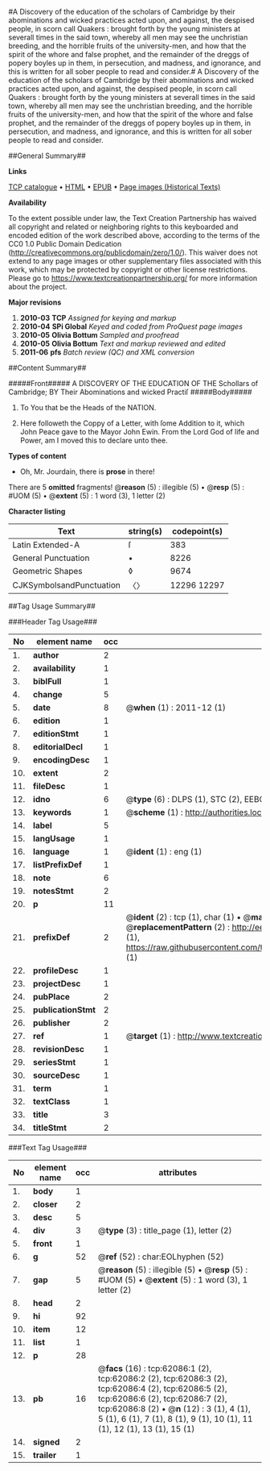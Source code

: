 #A Discovery of the education of the scholars of Cambridge by their abominations and wicked practices acted upon, and against, the despised people, in scorn call Quakers : brought forth by the young ministers at severall times in the said town, whereby all men may see the unchristian breeding, and the horrible fruits of the university-men, and how that the spirit of the whore and false prophet, and the remainder of the dreggs of popery boyles up in them, in persecution, and madness, and ignorance, and this is written for all sober people to read and consider.#
A Discovery of the education of the scholars of Cambridge by their abominations and wicked practices acted upon, and against, the despised people, in scorn call Quakers : brought forth by the young ministers at severall times in the said town, whereby all men may see the unchristian breeding, and the horrible fruits of the university-men, and how that the spirit of the whore and false prophet, and the remainder of the dreggs of popery boyles up in them, in persecution, and madness, and ignorance, and this is written for all sober people to read and consider.

##General Summary##

**Links**

[TCP catalogue](http://www.ota.ox.ac.uk/tcp/)  • 
[HTML](http://tei.it.ox.ac.uk/tcp/Texts-HTML/free/A61/A61375.html)  • 
[EPUB](http://tei.it.ox.ac.uk/tcp/Texts-EPUB/free/A61/A61375.epub) • 
[Page images (Historical Texts)](https://historicaltexts.jisc.ac.uk/eebo-12440132e)

**Availability**

To the extent possible under law, the Text Creation Partnership has waived all copyright and related or neighboring rights to this keyboarded and encoded edition of the work described above, according to the terms of the CC0 1.0 Public Domain Dedication (http://creativecommons.org/publicdomain/zero/1.0/). This waiver does not extend to any page images or other supplementary files associated with this work, which may be protected by copyright or other license restrictions. Please go to https://www.textcreationpartnership.org/ for more information about the project.

**Major revisions**

1. __2010-03__ __TCP__ *Assigned for keying and markup*
1. __2010-04__ __SPi Global__ *Keyed and coded from ProQuest page images*
1. __2010-05__ __Olivia Bottum__ *Sampled and proofread*
1. __2010-05__ __Olivia Bottum__ *Text and markup reviewed and edited*
1. __2011-06__ __pfs__ *Batch review (QC) and XML conversion*

##Content Summary##

#####Front#####
A DISCOVERY OF THE EDUCATION OF THE Schollars of Cambridge; BY Their Abominations and wicked Practiſ
#####Body#####

1. To You that be the Heads of the NATION.

1. Here followeth the Coppy of a Letter, with ſome Addition to it, which John Peace gave to the Mayor John Ewin. From the Lord God of life and Power, am I moved this to declare unto thee.

**Types of content**

  * Oh, Mr. Jourdain, there is **prose** in there!

There are 5 **omitted** fragments! 
 @__reason__ (5) : illegible (5)  •  @__resp__ (5) : #UOM (5)  •  @__extent__ (5) : 1 word (3), 1 letter (2)

**Character listing**


|Text|string(s)|codepoint(s)|
|---|---|---|
|Latin Extended-A|ſ|383|
|General Punctuation|•|8226|
|Geometric Shapes|◊|9674|
|CJKSymbolsandPunctuation|〈〉|12296 12297|

##Tag Usage Summary##

###Header Tag Usage###

|No|element name|occ|attributes|
|---|---|---|---|
|1.|__author__|2||
|2.|__availability__|1||
|3.|__biblFull__|1||
|4.|__change__|5||
|5.|__date__|8| @__when__ (1) : 2011-12 (1)|
|6.|__edition__|1||
|7.|__editionStmt__|1||
|8.|__editorialDecl__|1||
|9.|__encodingDesc__|1||
|10.|__extent__|2||
|11.|__fileDesc__|1||
|12.|__idno__|6| @__type__ (6) : DLPS (1), STC (2), EEBO-CITATION (1), OCLC (1), VID (1)|
|13.|__keywords__|1| @__scheme__ (1) : http://authorities.loc.gov/ (1)|
|14.|__label__|5||
|15.|__langUsage__|1||
|16.|__language__|1| @__ident__ (1) : eng (1)|
|17.|__listPrefixDef__|1||
|18.|__note__|6||
|19.|__notesStmt__|2||
|20.|__p__|11||
|21.|__prefixDef__|2| @__ident__ (2) : tcp (1), char (1)  •  @__matchPattern__ (2) : ([0-9\-]+):([0-9IVX]+) (1), (.+) (1)  •  @__replacementPattern__ (2) : http://eebo.chadwyck.com/downloadtiff?vid=$1&page=$2 (1), https://raw.githubusercontent.com/textcreationpartnership/Texts/master/tcpchars.xml#$1 (1)|
|22.|__profileDesc__|1||
|23.|__projectDesc__|1||
|24.|__pubPlace__|2||
|25.|__publicationStmt__|2||
|26.|__publisher__|2||
|27.|__ref__|1| @__target__ (1) : http://www.textcreationpartnership.org/docs/. (1)|
|28.|__revisionDesc__|1||
|29.|__seriesStmt__|1||
|30.|__sourceDesc__|1||
|31.|__term__|1||
|32.|__textClass__|1||
|33.|__title__|3||
|34.|__titleStmt__|2||


###Text Tag Usage###

|No|element name|occ|attributes|
|---|---|---|---|
|1.|__body__|1||
|2.|__closer__|2||
|3.|__desc__|5||
|4.|__div__|3| @__type__ (3) : title_page (1), letter (2)|
|5.|__front__|1||
|6.|__g__|52| @__ref__ (52) : char:EOLhyphen (52)|
|7.|__gap__|5| @__reason__ (5) : illegible (5)  •  @__resp__ (5) : #UOM (5)  •  @__extent__ (5) : 1 word (3), 1 letter (2)|
|8.|__head__|2||
|9.|__hi__|92||
|10.|__item__|12||
|11.|__list__|1||
|12.|__p__|28||
|13.|__pb__|16| @__facs__ (16) : tcp:62086:1 (2), tcp:62086:2 (2), tcp:62086:3 (2), tcp:62086:4 (2), tcp:62086:5 (2), tcp:62086:6 (2), tcp:62086:7 (2), tcp:62086:8 (2)  •  @__n__ (12) : 3 (1), 4 (1), 5 (1), 6 (1), 7 (1), 8 (1), 9 (1), 10 (1), 11 (1), 12 (1), 13 (1), 15 (1)|
|14.|__signed__|2||
|15.|__trailer__|1||
